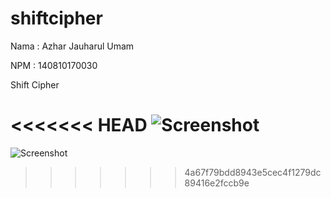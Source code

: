 # shiftcipher

Nama  : Azhar Jauharul Umam

NPM   : 140810170030

Shift Cipher

<<<<<<< HEAD
![Screenshot](https://user-images.githubusercontent.com/61378780/134164357-920a110d-7109-4441-ad30-6b7c49397bf9.JPG)
=======
![Screenshot](https://user-images.githubusercontent.com/61378780/134164357-920a110d-7109-4441-ad30-6b7c49397bf9.JPG)
>>>>>>> 4a67f79bdd8943e5cec4f1279dc89416e2fccb9e
